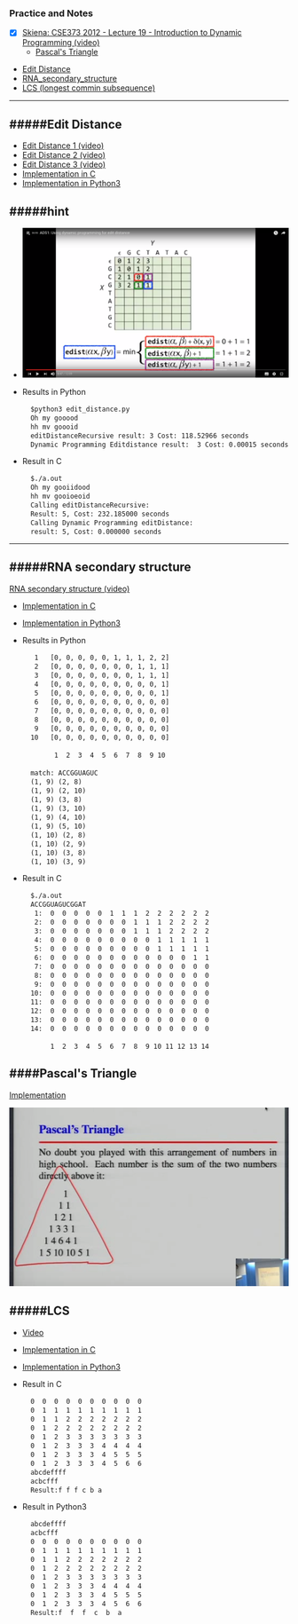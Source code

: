 ### Practice and Notes

- [x] [Skiena: CSE373 2012 - Lecture 19 - Introduction to Dynamic Programming (video)](https://youtu.be/Qc2ieXRgR0k?list=PLOtl7M3yp-DV69F32zdK7YJcNXpTunF2b&t=1718)
	* [Pascal's Triangle](#pascal's-triangle)
- [Edit Distance](#edit-distance)
- [RNA_secondary_structure](#rna-secondary-structure)
- [LCS (longest commin subsequence)](#lcs)


---
#####Edit Distance
---
* [Edit Distance 1 (video)](https://www.youtube.com/watch?v=8Q2IEIY2pDU&index=33&list=PL2mpR0RYFQsBiCWVJSvVAO3OJ2t7DzoHA)
* [Edit Distance 2 (video)](https://www.youtube.com/watch?v=0KzWq118UNI&index=34&list=PL2mpR0RYFQsBiCWVJSvVAO3OJ2t7DzoHA)
* [Edit Distance 3 (video)](https://www.youtube.com/watch?v=Xg6uyW9Bscs&index=35&list=PL2mpR0RYFQsBiCWVJSvVAO3OJ2t7DzoHA)
* [Implementation in C](https://github.com/zpoint/Algorithms/blob/master/Dynamic%20Programming/edit_distance.c)
* [Implementation in Python3](https://github.com/zpoint/Algorithms/blob/master/Dynamic%20Programming/edit_distance.py)

#####hint
---

* ![image](https://github.com/zpoint/Algorithms/blob/master/screenshots/ed.png)

* Results in Python

		$python3 edit_distance.py
		Oh my gooood
		hh mv goooid
		editDistanceRecursive result: 3	Cost: 118.52966 seconds
		Dynamic Programming Editdistance result:  3	Cost: 0.00015 seconds

* Result in C

    	$./a.out
		Oh my gooiidood
		hh mv gooioeoid
		Calling editDistanceRecursive:
		Result: 5, Cost: 232.185000 seconds
		Calling Dynamic Programming editDistance:
		result: 5, Cost: 0.000000 seconds
- - -

#####RNA secondary structure
---
[RNA secondary structure (video)](https://www.coursera.org/learn/algorithmic-thinking-2/lecture/80RrW/the-rna-secondary-structure-problem)
* [Implementation in C](https://github.com/zpoint/Algorithms/blob/master/Dynamic%20Programming/RNA_secondary_structure.c)
* [Implementation in Python3](https://github.com/zpoint/Algorithms/blob/master/Dynamic%20Programming/RNA_secondary_structure.py)

* Results in Python

		 1   [0, 0, 0, 0, 0, 1, 1, 1, 2, 2]
		 2   [0, 0, 0, 0, 0, 0, 0, 1, 1, 1]
		 3   [0, 0, 0, 0, 0, 0, 0, 1, 1, 1]
		 4   [0, 0, 0, 0, 0, 0, 0, 0, 0, 1]
		 5   [0, 0, 0, 0, 0, 0, 0, 0, 0, 1]
		 6   [0, 0, 0, 0, 0, 0, 0, 0, 0, 0]
		 7   [0, 0, 0, 0, 0, 0, 0, 0, 0, 0]
		 8   [0, 0, 0, 0, 0, 0, 0, 0, 0, 0]
		 9   [0, 0, 0, 0, 0, 0, 0, 0, 0, 0]
		10   [0, 0, 0, 0, 0, 0, 0, 0, 0, 0]
     
		      1  2  3  4  5  6  7  8  9 10 
		
		match: ACCGGUAGUC
		(1, 9) (2, 8) 
		(1, 9) (2, 10) 
		(1, 9) (3, 8) 
		(1, 9) (3, 10) 
		(1, 9) (4, 10) 
		(1, 9) (5, 10) 
		(1, 10) (2, 8) 
		(1, 10) (2, 9) 
		(1, 10) (3, 8) 
		(1, 10) (3, 9) 

* Result in C
	
    	$./a.out
		ACCGGUAGUCGGAT
		 1:  0  0  0  0  0  1  1  1  2  2  2  2  2  2 
		 2:  0  0  0  0  0  0  0  1  1  1  2  2  2  2 
		 3:  0  0  0  0  0  0  0  1  1  1  2  2  2  2 
		 4:  0  0  0  0  0  0  0  0  0  1  1  1  1  1 
		 5:  0  0  0  0  0  0  0  0  0  1  1  1  1  1 
		 6:  0  0  0  0  0  0  0  0  0  0  0  0  1  1 
		 7:  0  0  0  0  0  0  0  0  0  0  0  0  0  0 
		 8:  0  0  0  0  0  0  0  0  0  0  0  0  0  0 
		 9:  0  0  0  0  0  0  0  0  0  0  0  0  0  0 
		10:  0  0  0  0  0  0  0  0  0  0  0  0  0  0 
		11:  0  0  0  0  0  0  0  0  0  0  0  0  0  0 
		12:  0  0  0  0  0  0  0  0  0  0  0  0  0  0 
		13:  0  0  0  0  0  0  0  0  0  0  0  0  0  0 
		14:  0  0  0  0  0  0  0  0  0  0  0  0  0  0 
		
		     1  2  3  4  5  6  7  8  9 10 11 12 13 14 




####Pascal's Triangle
---
[Implementation](https://github.com/zpoint/Algorithms/blob/master/Dynamic%20Programming/pt.c)

![image](https://github.com/zpoint/Algorithms/blob/master/screenshots/pt.png)



#####LCS
---
- [Video](https://www.youtube.com/watch?v=NnD96abizww)
* [Implementation in C](https://github.com/zpoint/Algorithms/blob/master/Dynamic%20Programming/lcs.c)
* [Implementation in Python3](https://github.com/zpoint/Algorithms/blob/master/Dynamic%20Programming/lcs.py)

* Result in C

		0  0  0  0  0  0  0  0  0  0  
		0  1  1  1  1  1  1  1  1  1  
		0  1  1  2  2  2  2  2  2  2  
		0  1  2  2  2  2  2  2  2  2  
		0  1  2  3  3  3  3  3  3  3  
		0  1  2  3  3  3  4  4  4  4  
		0  1  2  3  3  3  4  5  5  5  
		0  1  2  3  3  3  4  5  6  6  
		abcdeffff
		acbcfff
		Result:f f f c b a 

* Result in Python3

		abcdeffff
		acbcfff
		0  0  0  0  0  0  0  0  0  0  
		0  1  1  1  1  1  1  1  1  1  
		0  1  1  2  2  2  2  2  2  2  
		0  1  2  2  2  2  2  2  2  2  
		0  1  2  3  3  3  3  3  3  3  
		0  1  2  3  3  3  4  4  4  4  
		0  1  2  3  3  3  4  5  5  5  
		0  1  2  3  3  3  4  5  6  6  
		Result:f  f  f  c  b  a  
